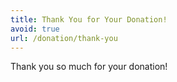 ```yaml
---
title: Thank You for Your Donation!
avoid: true
url: /donation/thank-you
---
```


Thank you so much for your donation!